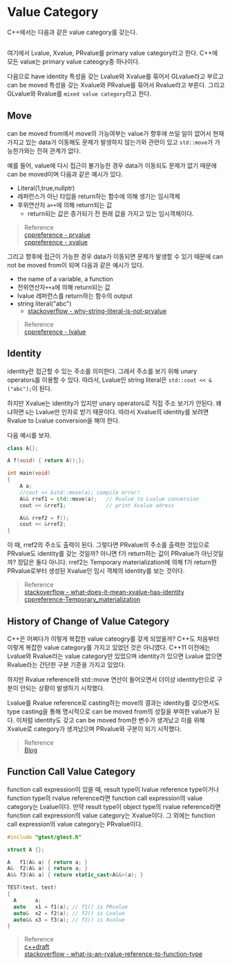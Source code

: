# Value Category
C++에서는 다음과 같은 value category를 갖는다.

```{figure} _image/0301.png
```

여기에서 Lvalue, Xvalue, PRvalue를 primary value category라고 한다. C++에 모든 value는 primary value cateogry중 하나이다.

다음으로 have identity 특성을 갖는 Lvalue와 Xvalue를 묶어서 GLvalue라고 부르고 can be moved 특성을 갖는 Xvalue와 PRvalue를 묶어서 Rvalue라고 부른다. 그리고 GLvalue와 Rvalue를 `mixed value category`라고 한다.

## Move
can be moved from에서 move의 가능여부는 value가 향후에 쓰일 일이 없어서 현재 가지고 있는 data가 이동해도 문제가 발생하지 않는가와 관련이 있고 `std::move`가 가능한가와는 전혀 관계가 없다.

예를 들어, value에 다시 접근이 불가능한 경우 data가 이동되도 문제가 없기 때문에 can be moved이며 다음과 같은 예시가 있다.
* Literal(1,true,nullptr)
* 레퍼런스가 아닌 타입을 return하는 함수에 의해 생기는 임시객체
* 후위연산자 `a++`에 의해 return되는 값
  * return되는 값은 증가되기 전 원래 값을 가지고 있는 임시객체이다.

> Reference    
> [cppreference - prvalue](https://en.cppreference.com/w/cpp/language/value_category#prvalue)  
> [cppreference - xvalue](https://en.cppreference.com/w/cpp/language/value_category#xvalue)  

그리고 향후에 접근이 가능한 경우 data가 이동되면 문제가 발생할 수 있기 때문에 can not be moved from이 되며 다음과 같은 예시가 있다.
* the name of a variable, a function
* 전위연산자`++a`에 의해 return되는 값  
* lvalue 레퍼런스를 return하는 함수의 output
* string literal("abc")
  * [stackoverflow - why-string-literal-is-not-prvalue](https://stackoverflow.com/questions/41350090/why-string-literal-is-not-prvalue)  

> Reference  
> [cppreference - lvalue](https://en.cppreference.com/w/cpp/language/value_category#lvalue)



## Identity
identity란 접근할 수 있는 주소를 의미한다. 그래서 주소를 보기 위해 unary operator`&`를 이용할 수 있다. 따라서, Lvalue인 string literal은 `std::cout << &("abc");`이 된다.

하지만 Xvalue는 identity가 있지만 unary operator`&`로 직접 주소 보기가 안된다. 왜냐하면 `&`는 Lvalue만 인자로 받기 때문이다. 따라서 Xvalue의 identity를 보려면 Rvalue to Lvalue conversion을 해야 한다.

다음 예시를 보자.

```cpp
class A{};

A f(void) { return A();};

int main(void)
{
    A a;
    //cout << &std::move(a); compile error!
    A&& rref1 = std::move(a);   // Rvalue to Lvalue conversion
    cout << &rref1;             // print Xvalue adress    

    A&& rref2 = f();
    cout << &rref2;
}
```

이 때, rref2의 주소도 출력이 된다. 그렇다면 PRvalue의 주소를 출력한 것임으로 PRvalue도 identity를 갖는 것일까? 아니면 f가 return하는 값이 PRvalue가 아닌것일까? 정답은 둘다 아니다. rref2는 Temporary materialization에 의해 f가 return한 PRvalue로부터 생성된 Xvalue인 임시 객체의 identity를 보는 것이다. 

> Reference  
> [stackoverflow - what-does-it-mean-xvalue-has-identity](https://stackoverflow.com/questions/50783525/what-does-it-mean-xvalue-has-identity)  
> [cppreference-Temporary_materialization](https://en.cppreference.com/w/cpp/language/implicit_conversion#Temporary_materialization)

## History of Change of Value Category 
C++은 어쩌다가 이렇게 복잡한 value cateogry를 갖게 되었을까? C++도 처음부터 이렇게 복잡한 value category를 가지고 있었던 것은 아니였다. C++11 이전에는 Lvalue와 Rvalue라는 value category만 있었으며 identity가 있으면 Lvalue 없으면 Rvalue라는 간단한 구분 기준을 가지고 있었다.

하지만 Rvalue reference와 std::move 연산이 들어오면서 더이상 identity만으로 구분이 안되는 상황이 발생하기 시작했다. 

Lvalue를 Rvalue reference로 casting하는 move의 결과는 identity를 갖으면서도 type casting을 통해 명시적으로 can be moved from의 성질을 부여한 value가 된다. 이처럼 identity도 갖고 can be moved from한 변수가 생겨났고 이를 위해 Xvalue로 category가 생겨났으며 PRvalue와 구분이 되기 시작했다.

> Reference  
> [Blog](https://accu.org/journals/overload/27/150/knatten_2641/)

## Function Call Value Category
function call expression이 있을 때, result type이 lvalue reference type이거나 function type의 rvalue reference라면 function call expression의 value category는 Lvalue이다. 만약 result type이 object type의 rvalue reference라면 function call expression의 value category는 Xvalue이다. 그 외에는 function call expression의 value category는 PRvalue이다.

```cpp
#include "gtest/gtest.h"

struct A {};

A   f1(A& a) { return a; }
A&  f2(A& a) { return a; }
A&& f3(A& a) { return static_cast<A&&>(a); }

TEST(test, test)
{
  A      a;
  auto   x1 = f1(a); // f1() is PRvalue
  auto&  x2 = f2(a); // f2() is Lvalue
  auto&& x3 = f3(a); // f3() is Xvalue
}
```

> Reference  
> [c++draft](https://eel.is/c++draft/expr.call#13)  
> [stackoverflow - what-is-an-rvalue-reference-to-function-type](https://stackoverflow.com/questions/7016777/what-is-an-rvalue-reference-to-function-type)  
